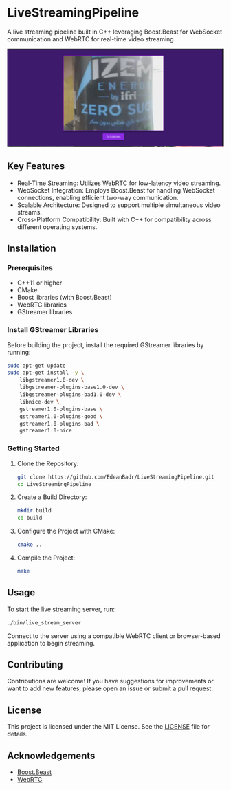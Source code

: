 # LiveStreamingPipeline
A live streaming pipeline built in C++ leveraging Boost.Beast for WebSocket communication and WebRTC for real-time video streaming.

![Interface Screenshot](/interface.png)  <!-- Replace with the actual path to your interface image -->

## Key Features
- Real-Time Streaming: Utilizes WebRTC for low-latency video streaming.
- WebSocket Integration: Employs Boost.Beast for handling WebSocket connections, enabling efficient two-way communication.
- Scalable Architecture: Designed to support multiple simultaneous video streams.
- Cross-Platform Compatibility: Built with C++ for compatibility across different operating systems.

## Installation

### Prerequisites
- C++11 or higher
- CMake
- Boost libraries (with Boost.Beast)
- WebRTC libraries
- GStreamer libraries

### Install GStreamer Libraries
Before building the project, install the required GStreamer libraries by running:
```bash
sudo apt-get update
sudo apt-get install -y \
    libgstreamer1.0-dev \
    libgstreamer-plugins-base1.0-dev \
    libgstreamer-plugins-bad1.0-dev \
    libnice-dev \
    gstreamer1.0-plugins-base \
    gstreamer1.0-plugins-good \
    gstreamer1.0-plugins-bad \
    gstreamer1.0-nice
```

### Getting Started
1. Clone the Repository:
   ```bash
   git clone https://github.com/EdeanBadr/LiveStreamingPipeline.git
   cd LiveStreamingPipeline
   ```
2. Create a Build Directory:
   ```bash
   mkdir build
   cd build
   ```
3. Configure the Project with CMake:
   ```bash
   cmake ..
   ```
4. Compile the Project:
   ```bash
   make
   ```

## Usage
To start the live streaming server, run:
```bash
./bin/live_stream_server
```
Connect to the server using a compatible WebRTC client or browser-based application to begin streaming.

## Contributing
Contributions are welcome! If you have suggestions for improvements or want to add new features, please open an issue or submit a pull request.

## License
This project is licensed under the MIT License. See the [LICENSE](LICENSE) file for details.

## Acknowledgements
- [Boost.Beast](https://www.boost.org/doc/libs/release/libs/beast/doc/html/index.html)
- [WebRTC](https://webrtc.org/)

